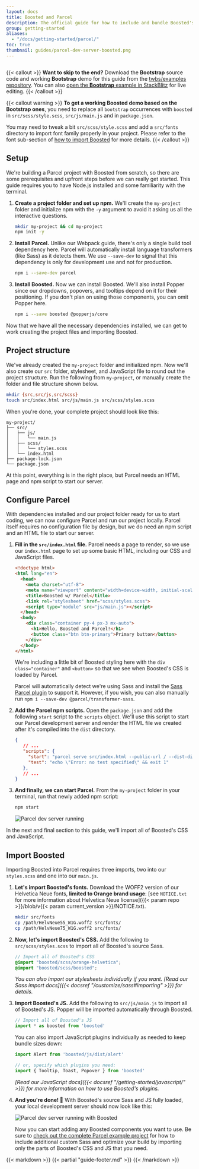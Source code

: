 ```yaml
---
layout: docs
title: Boosted and Parcel
description: The official guide for how to include and bundle Boosted's CSS and JavaScript in your project using Parcel.
group: getting-started
aliases:
  - "/docs/getting-started/parcel/"
toc: true
thumbnail: guides/parcel-dev-server-boosted.png
---
```


<div class="d-flex justify-content-center">
  <img class="d-flex" src="/docs/{{< param docs_version >}}/assets/img/parcel.png" alt="" loading="lazy">
</div>

{{< callout >}}
**Want to skip to the end?** Download the **Bootstrap** source code and working **Bootstrap** demo for this guide from the [twbs/examples repository](https://github.com/twbs/examples/tree/main/parcel). You can also [open the **Bootstrap** example in StackBlitz](https://stackblitz.com/github/twbs/examples/tree/main/parcel?file=index.html) for live editing.
{{< /callout >}}

{{< callout warning >}}
**To get a working Boosted demo based on the Bootstrap ones**, you need to replace all `bootstrap` occurrences with `boosted` in `src/scss/style.scss`, `src/js/main.js` and in `package.json`.

You may need to tweak a bit `src/scss/style.scss` and add a `src/fonts` directory to import font family properly in your project. Please refer to the font sub-section of [how to import Boosted](#import-boosted) for more details.
{{< /callout >}}

## Setup

We're building a Parcel project with Boosted from scratch, so there are some prerequisites and upfront steps before we can really get started. This guide requires you to have Node.js installed and some familiarity with the terminal.

1. **Create a project folder and set up npm.** We'll create the `my-project` folder and initialize npm with the `-y` argument to avoid it asking us all the interactive questions.

   ```sh
   mkdir my-project && cd my-project
   npm init -y
   ```

2. **Install Parcel.** Unlike our Webpack guide, there's only a single build tool dependency here. Parcel will automatically install language transformers (like Sass) as it detects them. We use `--save-dev` to signal that this dependency is only for development use and not for production.

   ```sh
   npm i --save-dev parcel
   ```

3. **Install Boosted.** Now we can install Boosted. We'll also install Popper since our dropdowns, popovers, and tooltips depend on it for their positioning. If you don't plan on using those components, you can omit Popper here.

   ```sh
   npm i --save boosted @popperjs/core
   ```

Now that we have all the necessary dependencies installed, we can get to work creating the project files and importing Boosted.

## Project structure

We've already created the `my-project` folder and initialized npm. Now we'll also create our `src` folder, stylesheet, and JavaScript file to round out the project structure. Run the following from `my-project`, or manually create the folder and file structure shown below.

```sh
mkdir {src,src/js,src/scss}
touch src/index.html src/js/main.js src/scss/styles.scss
```

When you're done, your complete project should look like this:

```text
my-project/
├── src/
│   ├── js/
│   │   └── main.js
│   ├── scss/
│   │   └── styles.scss
│   └── index.html
├── package-lock.json
└── package.json
```

At this point, everything is in the right place, but Parcel needs an HTML page and npm script to start our server.

## Configure Parcel

With dependencies installed and our project folder ready for us to start coding, we can now configure Parcel and run our project locally. Parcel itself requires no configuration file by design, but we do need an npm script and an HTML file to start our server.

1. **Fill in the `src/index.html` file.** Parcel needs a page to render, so we use our `index.html` page to set up some basic HTML, including our CSS and JavaScript files.

   ```html
   <!doctype html>
   <html lang="en">
     <head>
       <meta charset="utf-8">
       <meta name="viewport" content="width=device-width, initial-scale=1">
       <title>Boosted w/ Parcel</title>
       <link rel="stylesheet" href="scss/styles.scss">
       <script type="module" src="js/main.js"></script>
     </head>
     <body>
       <div class="container py-4 px-3 mx-auto">
         <h1>Hello, Boosted and Parcel!</h1>
         <button class="btn btn-primary">Primary button</button>
       </div>
     </body>
   </html>
   ```

   We're including a little bit of Boosted styling here with the `div class="container"` and `<button>` so that we see when Boosted's CSS is loaded by Parcel.

   Parcel will automatically detect we're using Sass and install the [Sass Parcel plugin](https://parceljs.org/languages/sass/) to support it. However, if you wish, you can also manually run `npm i --save-dev @parcel/transformer-sass`.

2. **Add the Parcel npm scripts.** Open the `package.json` and add the following `start` script to the `scripts` object. We'll use this script to start our Parcel development server and render the HTML file we created after it's compiled into the `dist` directory.

   ```json
   {
      // ...
      "scripts": {
        "start": "parcel serve src/index.html --public-url / --dist-dir dist",
        "test": "echo \"Error: no test specified\" && exit 1"
      },
      // ...
   }
   ```

3. **And finally, we can start Parcel.** From the `my-project` folder in your terminal, run that newly added npm script:

   ```sh
   npm start
   ```

   ![Parcel dev server running](/assets/img/guides/parcel-dev-server.png)

In the next and final section to this guide, we'll import all of Boosted's CSS and JavaScript.

## Import Boosted

Importing Boosted into Parcel requires three imports, two into our `styles.scss` and one into our `main.js`.

1. **Let's import Boosted's fonts.** Download the WOFF2 version of our Helvetica Neue fonts, **limited to Orange brand usage**: [see `NOTICE.txt` for more information about Helvetica Neue license]({{< param repo >}}/blob/v{{< param current_version >}}/NOTICE.txt).

   ```sh
   mkdir src/fonts
   cp /path/HelvNeue55_W1G.woff2 src/fonts/
   cp /path/HelvNeue75_W1G.woff2 src/fonts/
   ```

2. **Now, let's import Boosted's CSS.** Add the following to `src/scss/styles.scss` to import all of Boosted's source Sass.

   ```scss
   // Import all of Boosted's CSS
   @import "boosted/scss/orange-helvetica";
   @import "boosted/scss/boosted";
   ```

   *You can also import our stylesheets individually if you want. [Read our Sass import docs]({{< docsref "/customize/sass#importing" >}}) for details.*

3. **Import Boosted's JS.** Add the following to `src/js/main.js` to import all of Boosted's JS. Popper will be imported automatically through Boosted.

   <!-- eslint-skip -->
   ```js
   // Import all of Boosted's JS
   import * as boosted from 'boosted'
   ```

   You can also import JavaScript plugins individually as needed to keep bundle sizes down:

   <!-- eslint-skip -->
   ```js
   import Alert from 'boosted/js/dist/alert'

   // or, specify which plugins you need:
   import { Tooltip, Toast, Popover } from 'boosted'
   ```

   *[Read our JavaScript docs]({{< docsref "/getting-started/javascript/" >}}) for more information on how to use Boosted's plugins.*

4. **And you're done! 🎉** With Boosted's source Sass and JS fully loaded, your local development server should now look like this:

   ![Parcel dev server running with Boosted](/assets/img/guides/parcel-dev-server-boosted.png)

   Now you can start adding any Boosted components you want to use. Be sure to [check out the complete Parcel example project](https://github.com/twbs/examples/tree/main/parcel) for how to include additional custom Sass and optimize your build by importing only the parts of Boosted's CSS and JS that you need.

{{< markdown >}}
{{< partial "guide-footer.md" >}}
{{< /markdown >}}
